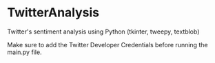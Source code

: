 # TwitterAnalysis
Twitter's sentiment analysis using Python (tkinter, tweepy, textblob)

Make sure to add the Twitter Developer Credentials before running the main.py file.
